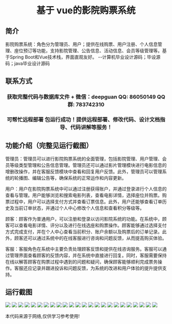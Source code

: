 <p><h1 align="center">基于 vue的影院购票系统</h1></p>

## 简介
影院购票系统：角色分为管理员、用户；提供在线购票、用户注册、个人信息管理、座位预订等功能，支持影院管理、公告信息、活动信息、会员等级管理等。基于Spring Boot和Vue技术栈，界面直观友好。    --计算机毕业设计源码；毕设源码；java毕业设计源码


## 联系方式
<p><h3 align="center">获取完整代码与数据库文件 + 微信：deepguan QQ: 86050149 QQ群: 783742310</h3></p>
<p><h3 align="center">可帮忙远程部署 包运行成功！提供远程部署、修改代码、设计文档指导、代码讲解等服务！</h3></p>

## 功能介绍（完整见运行截图）
管理员：管理员可以进行影院购票系统的全面管理，包括影院管理、用户管理、会员等级类型管理和公告信息管理。管理员还可以通过影片管理模块进行电影信息的增删改操作，并在客服反馈模块中查看和回复用户反馈。此外，管理员可以管理系统的轮播图、编辑公告等，确保系统的正常运作和内容更新。

用户：用户在影院购票系统中可以通过注册获得账户，并通过登录进行个人信息的查看与管理。用户能够浏览和搜索电影列表，查看电影详情，选择座位并购票。购票过程中，用户可以选择支付方式并查看订票信息。此外，用户还能够查看订单历史及当前订单状态，并通过个人中心修改个人信息和查看积分等级等。

顾客：顾客作为普通用户，可以注册和登录以访问影院系统的功能。在系统中，顾客可以查看电影详情、评分以及进行在线选座和购票操作。顾客能够通过选择支付方式完成支付，并在个人中心查看当前积分、账户余额以及购票后的订单记录。此外，顾客还可以通过系统中的在线客服进行咨询和问题反馈，从而提高购买体验。

客服：客服角色在系统中主要负责处理顾客反馈和提供在线咨询服务。客服可以通过管理界面查看顾客的反馈内容，并在系统中直接进行回复。同时，客服需要保持在线以解答顾客在购票过程中遇到的问题和疑问，确保顾客能够顺利完成票务操作。客服还应记录并跟进投诉和问题反馈，为系统的改进和用户体验的提升提供支持。


## 运行截图
![](https://bs-1329754181.cos.ap-shanghai.myqcloud.com/spring/CinemaTicketingSystemVue/img/001.jpg)
![](https://bs-1329754181.cos.ap-shanghai.myqcloud.com/spring/CinemaTicketingSystemVue/img/002.jpg)
![](https://bs-1329754181.cos.ap-shanghai.myqcloud.com/spring/CinemaTicketingSystemVue/img/003.jpg)
![](https://bs-1329754181.cos.ap-shanghai.myqcloud.com/spring/CinemaTicketingSystemVue/img/004.jpg)
![](https://bs-1329754181.cos.ap-shanghai.myqcloud.com/spring/CinemaTicketingSystemVue/img/005.jpg)
![](https://bs-1329754181.cos.ap-shanghai.myqcloud.com/spring/CinemaTicketingSystemVue/img/006.jpg)
![](https://bs-1329754181.cos.ap-shanghai.myqcloud.com/spring/CinemaTicketingSystemVue/img/007.jpg)
![](https://bs-1329754181.cos.ap-shanghai.myqcloud.com/spring/CinemaTicketingSystemVue/img/008.jpg)
![](https://bs-1329754181.cos.ap-shanghai.myqcloud.com/spring/CinemaTicketingSystemVue/img/009.jpg)
![](https://bs-1329754181.cos.ap-shanghai.myqcloud.com/spring/CinemaTicketingSystemVue/img/010.jpg)
![](https://bs-1329754181.cos.ap-shanghai.myqcloud.com/spring/CinemaTicketingSystemVue/img/011.jpg)
![](https://bs-1329754181.cos.ap-shanghai.myqcloud.com/spring/CinemaTicketingSystemVue/img/012.jpg)
![](https://bs-1329754181.cos.ap-shanghai.myqcloud.com/spring/CinemaTicketingSystemVue/img/013.jpg)
![](https://bs-1329754181.cos.ap-shanghai.myqcloud.com/spring/CinemaTicketingSystemVue/img/014.jpg)
![](https://bs-1329754181.cos.ap-shanghai.myqcloud.com/spring/CinemaTicketingSystemVue/img/015.jpg)
![](https://bs-1329754181.cos.ap-shanghai.myqcloud.com/spring/CinemaTicketingSystemVue/img/016.jpg)
![](https://bs-1329754181.cos.ap-shanghai.myqcloud.com/spring/CinemaTicketingSystemVue/img/017.jpg)
![](https://bs-1329754181.cos.ap-shanghai.myqcloud.com/spring/CinemaTicketingSystemVue/img/018.jpg)
![](https://bs-1329754181.cos.ap-shanghai.myqcloud.com/spring/CinemaTicketingSystemVue/img/019.jpg)
![](https://bs-1329754181.cos.ap-shanghai.myqcloud.com/spring/CinemaTicketingSystemVue/img/020.jpg)
![](https://bs-1329754181.cos.ap-shanghai.myqcloud.com/spring/CinemaTicketingSystemVue/img/021.jpg)
![](https://bs-1329754181.cos.ap-shanghai.myqcloud.com/spring/CinemaTicketingSystemVue/img/022.jpg)
![](https://bs-1329754181.cos.ap-shanghai.myqcloud.com/spring/CinemaTicketingSystemVue/img/023.jpg)
![](https://bs-1329754181.cos.ap-shanghai.myqcloud.com/spring/CinemaTicketingSystemVue/img/024.jpg)

<p>本代码来源于网络,仅供学习参考使用!</p>
